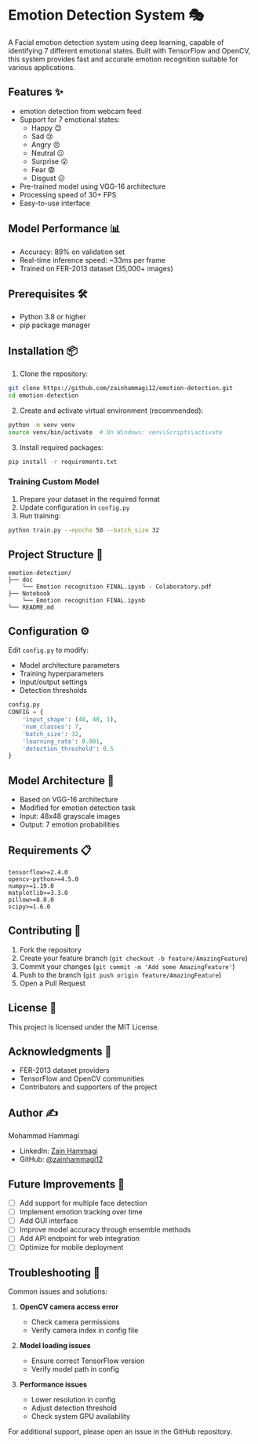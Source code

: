 # Emotion Detection System 🎭

A Facial emotion detection system using deep learning, capable of identifying 7 different emotional states. Built with TensorFlow and OpenCV, this system provides fast and accurate emotion recognition suitable for various applications.

## Features ✨

- emotion detection from webcam feed
- Support for 7 emotional states:
  - Happy 😊
  - Sad 😢
  - Angry 😠
  - Neutral 😐
  - Surprise 😮
  - Fear 😨
  - Disgust 😖
- Pre-trained model using VGG-16 architecture
- Processing speed of 30+ FPS
- Easy-to-use interface

## Model Performance 📊

- Accuracy: 89% on validation set
- Real-time inference speed: ~33ms per frame
- Trained on FER-2013 dataset (35,000+ images)

## Prerequisites 🛠️

- Python 3.8 or higher
- pip package manager

## Installation 📦

1. Clone the repository:
```bash
git clone https://github.com/zainhammagi12/emotion-detection.git
cd emotion-detection
```

2. Create and activate virtual environment (recommended):
```bash
python -m venv venv
source venv/bin/activate  # On Windows: venv\Scripts\activate
```

3. Install required packages:
```bash
pip install -r requirements.txt
```

### Training Custom Model

1. Prepare your dataset in the required format
2. Update configuration in `config.py`
3. Run training:
```bash
python train.py --epochs 50 --batch_size 32
```

## Project Structure 📁

```
emotion-detection/
├── doc
    └── Emotion recognition FINAL.ipynb - Colaboratory.pdf
├── Notebook
    └── Emotion recognition FINAL.ipynb
└── README.md
```

## Configuration ⚙️

Edit `config.py` to modify:
- Model architecture parameters
- Training hyperparameters
- Input/output settings
- Detection thresholds

```python
config.py
CONFIG = {
    'input_shape': (48, 48, 1),
    'num_classes': 7,
    'batch_size': 32,
    'learning_rate': 0.001,
    'detection_threshold': 0.5
}
```

## Model Architecture 🧠

- Based on VGG-16 architecture
- Modified for emotion detection task
- Input: 48x48 grayscale images
- Output: 7 emotion probabilities

## Requirements 📋

```
tensorflow>=2.4.0
opencv-python>=4.5.0
numpy>=1.19.0
matplotlib>=3.3.0
pillow>=8.0.0
scipy>=1.6.0
```

## Contributing 🤝

1. Fork the repository
2. Create your feature branch (`git checkout -b feature/AmazingFeature`)
3. Commit your changes (`git commit -m 'Add some AmazingFeature'`)
4. Push to the branch (`git push origin feature/AmazingFeature`)
5. Open a Pull Request

## License 📝

This project is licensed under the MIT License.

## Acknowledgments 🙏

- FER-2013 dataset providers
- TensorFlow and OpenCV communities
- Contributors and supporters of the project

## Author ✍️

Mohammad Hammagi
- LinkedIn: [Zain Hammagi](https://www.linkedin.com/in/zain-hammagi)
- GitHub: [@zainhammagi12](https://github.com/zainhammagi12)

## Future Improvements 🚀

- [ ] Add support for multiple face detection
- [ ] Implement emotion tracking over time
- [ ] Add GUI interface
- [ ] Improve model accuracy through ensemble methods
- [ ] Add API endpoint for web integration
- [ ] Optimize for mobile deployment

## Troubleshooting 🔧

Common issues and solutions:

1. **OpenCV camera access error**
   - Check camera permissions
   - Verify camera index in config file

2. **Model loading issues**
   - Ensure correct TensorFlow version
   - Verify model path in config

3. **Performance issues**
   - Lower resolution in config
   - Adjust detection threshold
   - Check system GPU availability

For additional support, please open an issue in the GitHub repository.
